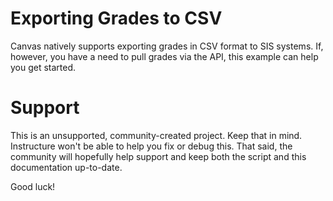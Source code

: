 Exporting Grades to CSV
======

Canvas natively supports exporting grades in CSV format to
SIS systems. If, however, you have a need to pull grades via
the API, this example can help you get started.

Support
======

This is an unsupported, community-created project. Keep that in 
mind. Instructure won't be able to help you fix or debug this.
That said, the community will hopefully help support and keep
both the script and this documentation up-to-date.

Good luck!
